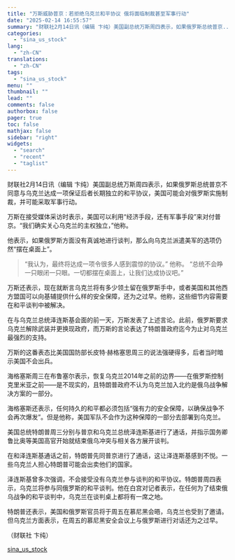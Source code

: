 ```yaml
---
title: "万斯威胁普京：若拒绝乌克兰和平协议 俄将面临制裁甚至军事行动"
date: "2025-02-14 16:55:57"
summary: "财联社2月14日讯（编辑 卞纯）美国副总统万斯周四表示，如果俄罗斯总统普京..."
categories:
  - "sina_us_stock"
lang:
  - "zh-CN"
translations:
  - "zh-CN"
tags:
  - "sina_us_stock"
menu: ""
thumbnail: ""
lead: ""
comments: false
authorbox: false
pager: true
toc: false
mathjax: false
sidebar: "right"
widgets:
  - "search"
  - "recent"
  - "taglist"
---
```


财联社2月14日讯（编辑 卞纯）美国副总统万斯周四表示，如果俄罗斯总统普京不同意与乌克兰达成一项保证后者长期独立的和平协议，美国可能会对俄罗斯实施制裁，并可能采取军事行动。

万斯在接受媒体采访时表示，美国可以利用“经济手段，还有军事手段”来对付普京。“我们确实关心乌克兰的主权独立，”他称。

他表示，如果俄罗斯方面没有真诚地进行谈判，那么向乌克兰派遣美军的选项仍然“摆在桌面上”。

> “我认为，最终将达成一项令很多人感到震惊的协议。” 他称。 “总统不会睁一只眼闭一只眼。一切都摆在桌面上，让我们达成协议吧。”

万斯还表示，现在就断言乌克兰将有多少领土留在俄罗斯手中，或者美国和其他西方盟国可以向基辅提供什么样的安全保障，还为之过早。他称，这些细节内容需要在和平谈判中被解决。

在与乌克兰总统泽连斯基会面的前一天，万斯发表了上述言论。此前，俄罗斯要求乌克兰解除武装并更换现政府，而万斯的言论表达了特朗普政府迄今为止对乌克兰最强烈的支持。

万斯的这番表态比美国国防部长皮特·赫格塞思周三的说法强硬得多，后者当时暗示美国不会出兵。

海格塞斯周三在布鲁塞尔表示，恢复乌克兰2014年之前的边界——在俄罗斯控制克里米亚之前——是不现实的，且特朗普政府不认为乌克兰加入北约是俄乌战争解决方案的一部分。

海格塞斯还表示，任何持久的和平都必须包括“强有力的安全保障，以确保战争不会再次爆发”。但是他称，美国军队不会作为这种保障的一部分去部署到乌克兰。

美国总统特朗普周三分别与普京和乌克兰总统泽连斯基进行了通话，并指示国务卿鲁比奥等美国高官开始就结束俄乌冲突与相关各方展开谈判。

在和泽连斯基通话之前，特朗普先同普京进行了通话，这让泽连斯基感到不悦。一些乌克兰人担心特朗普可能会出卖他们的国家。

泽连斯基曾多次强调，不会接受没有乌克兰参与谈判的和平协议。特朗普周四表示，乌克兰将参与同俄罗斯的和平谈判。他在白宫对记者表示，在任何为了结束俄乌战争的和平谈判中，乌克兰在谈判桌上都将有一席之地。

特朗普还表示，美国和俄罗斯官员将于周五在慕尼黑会晤，乌克兰也受到了邀请。但乌克兰方面表示，在周五的慕尼黑安全会议上与俄罗斯进行对话还为之过早。

（财联社 卞纯）

[sina_us_stock](https://finance.sina.com.cn/roll/2025-02-14/doc-inekmyra7250076.shtml)
